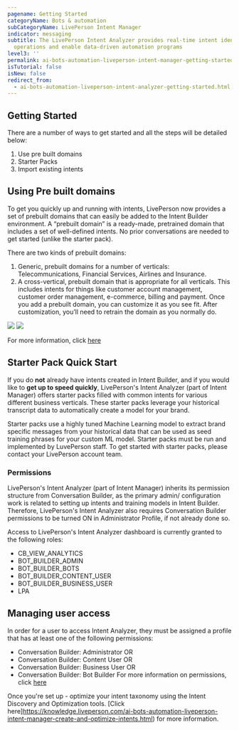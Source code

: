 ```yaml
---
pagename: Getting Started
categoryName: Bots & automation
subCategoryName: LivePerson Intent Manager
indicator: messaging
subtitle: The LivePerson Intent Analyzer provides real-time intent identification to help businesses optimize
  operations and enable data-driven automation programs
level3: ''
permalink: ai-bots-automation-liveperson-intent-manager-getting-started.html
isTutorial: false
isNew: false
redirect_from: 
  - ai-bots-automation-liveperson-intent-analyzer-getting-started.html
---
```


## Getting Started

There are a number of ways to get started and all the steps will be detailed below:
1. Use pre built domains
2. Starter Packs
3. Import existing intents 

## Using Pre built domains

To get you quickly up and running with intents, LivePerson now provides a set of prebuilt domains that can easily be added to the Intent Builder environment. A “prebuilt domain” is a ready-made, pretrained domain that includes a set of well-defined intents. No prior conversations are needed to get started (unlike the starter pack).

There are two kinds of prebuilt domains:

1. Generic, prebuilt domains for a number of verticals: Telecommunications, Financial Services, Airlines and Insurance.
2. A cross-vertical, prebuilt domain that is appropriate for all verticals. This includes intents for things like customer account management, customer order management, e-commerce, billing and payment.
Once you add a prebuilt domain, you can customize it as you see fit. After customization, you’ll need to retrain the domain as you normally do. 

![](img/Getting-started-intent3.png)
![](img/Getting-started-intent4.png)

For more information, click [here](https://knowledge.liveperson.com/getting-started-getting-started-with-intents.html)

## Starter Pack Quick Start

If you do **not** already have intents created in Intent Builder, and if you would like to **get up to speed quickly**, LivePerson's Intent Analyzer (part of Intent Manager) offers starter packs filled with common intents for various different business verticals. These starter packs leverage your historical transcript data to automatically create a model for your brand.  

Starter packs use a highly tuned Machine Learning model to extract brand specific messages from your historical data that can be used as seed training phrases for your custom ML model. Starter packs must be run and implemented by LuvePerson staff.
To get started with starter packs, please contact your LivePerson account team.

### Permissions
LivePerson's Intent Analyzer (part of Intent Manager) inherits its permission structure from Conversation Builder, as the primary admin/ configuration work is related to setting up intents and training models in Intent Builder. Therefore, LivePerson's Intent Analyzer also requires Conversation Builder permissions to be turned ON in Administrator Profile, if not already done so.

Access to LivePerson's Intent Analyzer dashboard is currently granted to the following roles:
* CB_VIEW_ANALYTICS
* BOT_BUILDER_ADMIN
* BOT_BUILDER_BOTS
* BOT_BUILDER_CONTENT_USER
* BOT_BUILDER_BUSINESS_USER
* LPA

## Managing user access
In order for a user to access Intent Analyzer, they must be assigned a profile that has at least one of the following permissions:
* Conversation Builder: Administrator OR
* Conversation Builder: Content User OR
* Conversation Builder: Business User OR
* Conversation Builder: Bot Builder
For more information on permissions, click [here](https://knowledge.liveperson.com/admin-settings-permissions-profiles.html)

Once you're set up - optimize your intent taxonomy using the Intent Discovery and Optimization tools. [Click here]https://knowledge.liveperson.com/ai-bots-automation-liveperson-intent-manager-create-and-optimize-intents.html) for more information.

